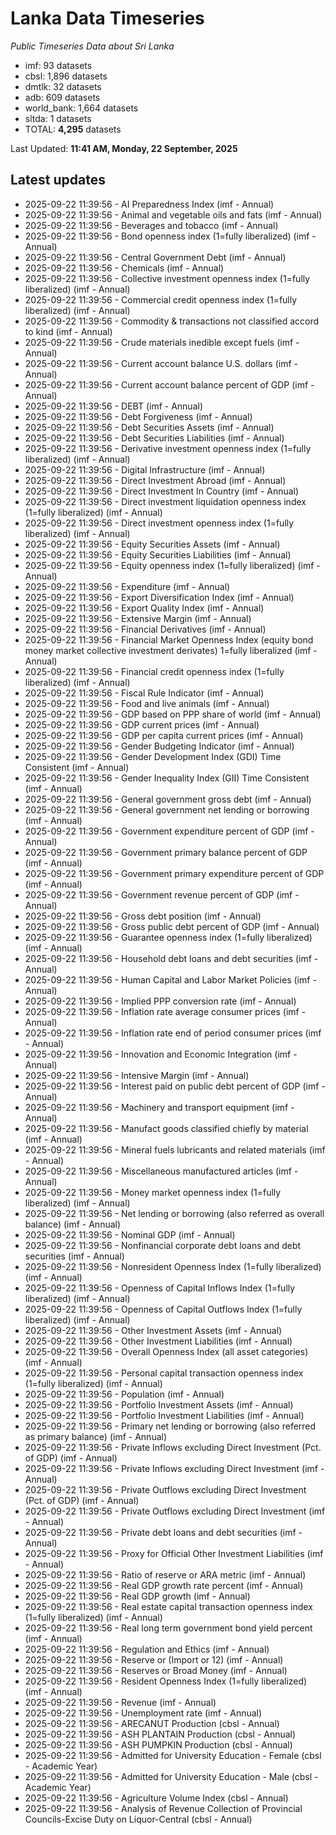 # Lanka Data Timeseries
*Public Timeseries Data about Sri Lanka*

* imf: 93 datasets
* cbsl: 1,896 datasets
* dmtlk: 32 datasets
* adb: 609 datasets
* world_bank: 1,664 datasets
* sltda: 1 datasets
* TOTAL: **4,295** datasets

Last Updated: **11:41 AM, Monday, 22 September, 2025**

## Latest updates

* 2025-09-22 11:39:56 - AI Preparedness Index (imf - Annual)
* 2025-09-22 11:39:56 - Animal and vegetable oils and fats (imf - Annual)
* 2025-09-22 11:39:56 - Beverages and tobacco (imf - Annual)
* 2025-09-22 11:39:56 - Bond openness index (1=fully liberalized) (imf - Annual)
* 2025-09-22 11:39:56 - Central Government Debt (imf - Annual)
* 2025-09-22 11:39:56 - Chemicals (imf - Annual)
* 2025-09-22 11:39:56 - Collective investment openness index (1=fully liberalized) (imf - Annual)
* 2025-09-22 11:39:56 - Commercial credit openness index (1=fully liberalized) (imf - Annual)
* 2025-09-22 11:39:56 - Commodity & transactions not classified accord to kind (imf - Annual)
* 2025-09-22 11:39:56 - Crude materials inedible except fuels (imf - Annual)
* 2025-09-22 11:39:56 - Current account balance U.S. dollars (imf - Annual)
* 2025-09-22 11:39:56 - Current account balance percent of GDP (imf - Annual)
* 2025-09-22 11:39:56 - DEBT (imf - Annual)
* 2025-09-22 11:39:56 - Debt Forgiveness (imf - Annual)
* 2025-09-22 11:39:56 - Debt Securities Assets (imf - Annual)
* 2025-09-22 11:39:56 - Debt Securities Liabilities (imf - Annual)
* 2025-09-22 11:39:56 - Derivative investment openness index (1=fully liberalized) (imf - Annual)
* 2025-09-22 11:39:56 - Digital Infrastructure (imf - Annual)
* 2025-09-22 11:39:56 - Direct Investment Abroad (imf - Annual)
* 2025-09-22 11:39:56 - Direct Investment In Country (imf - Annual)
* 2025-09-22 11:39:56 - Direct investment liquidation openness index (1=fully liberalized) (imf - Annual)
* 2025-09-22 11:39:56 - Direct investment openness index (1=fully liberalized) (imf - Annual)
* 2025-09-22 11:39:56 - Equity Securities Assets (imf - Annual)
* 2025-09-22 11:39:56 - Equity Securities Liabilities (imf - Annual)
* 2025-09-22 11:39:56 - Equity openness index (1=fully liberalized) (imf - Annual)
* 2025-09-22 11:39:56 - Expenditure (imf - Annual)
* 2025-09-22 11:39:56 - Export Diversification Index (imf - Annual)
* 2025-09-22 11:39:56 - Export Quality Index (imf - Annual)
* 2025-09-22 11:39:56 - Extensive Margin (imf - Annual)
* 2025-09-22 11:39:56 - Financial Derivatives (imf - Annual)
* 2025-09-22 11:39:56 - Financial Market Openness Index (equity bond money market collective investment derivates) 1=fully liberalized (imf - Annual)
* 2025-09-22 11:39:56 - Financial credit openness index (1=fully liberalized) (imf - Annual)
* 2025-09-22 11:39:56 - Fiscal Rule Indicator (imf - Annual)
* 2025-09-22 11:39:56 - Food and live animals (imf - Annual)
* 2025-09-22 11:39:56 - GDP based on PPP share of world (imf - Annual)
* 2025-09-22 11:39:56 - GDP current prices (imf - Annual)
* 2025-09-22 11:39:56 - GDP per capita current prices (imf - Annual)
* 2025-09-22 11:39:56 - Gender Budgeting Indicator (imf - Annual)
* 2025-09-22 11:39:56 - Gender Development Index (GDI) Time Consistent (imf - Annual)
* 2025-09-22 11:39:56 - Gender Inequality Index (GII) Time Consistent (imf - Annual)
* 2025-09-22 11:39:56 - General government gross debt (imf - Annual)
* 2025-09-22 11:39:56 - General government net lending or borrowing (imf - Annual)
* 2025-09-22 11:39:56 - Government expenditure percent of GDP (imf - Annual)
* 2025-09-22 11:39:56 - Government primary balance percent of GDP (imf - Annual)
* 2025-09-22 11:39:56 - Government primary expenditure percent of GDP (imf - Annual)
* 2025-09-22 11:39:56 - Government revenue percent of GDP (imf - Annual)
* 2025-09-22 11:39:56 - Gross debt position (imf - Annual)
* 2025-09-22 11:39:56 - Gross public debt percent of GDP (imf - Annual)
* 2025-09-22 11:39:56 - Guarantee openness index (1=fully liberalized) (imf - Annual)
* 2025-09-22 11:39:56 - Household debt loans and debt securities (imf - Annual)
* 2025-09-22 11:39:56 - Human Capital and Labor Market Policies (imf - Annual)
* 2025-09-22 11:39:56 - Implied PPP conversion rate (imf - Annual)
* 2025-09-22 11:39:56 - Inflation rate average consumer prices (imf - Annual)
* 2025-09-22 11:39:56 - Inflation rate end of period consumer prices (imf - Annual)
* 2025-09-22 11:39:56 - Innovation and Economic Integration (imf - Annual)
* 2025-09-22 11:39:56 - Intensive Margin (imf - Annual)
* 2025-09-22 11:39:56 - Interest paid on public debt percent of GDP (imf - Annual)
* 2025-09-22 11:39:56 - Machinery and transport equipment (imf - Annual)
* 2025-09-22 11:39:56 - Manufact goods classified chiefly by material (imf - Annual)
* 2025-09-22 11:39:56 - Mineral fuels lubricants and related materials (imf - Annual)
* 2025-09-22 11:39:56 - Miscellaneous manufactured articles (imf - Annual)
* 2025-09-22 11:39:56 - Money market openness index (1=fully liberalized) (imf - Annual)
* 2025-09-22 11:39:56 - Net lending or borrowing (also referred as overall balance) (imf - Annual)
* 2025-09-22 11:39:56 - Nominal GDP (imf - Annual)
* 2025-09-22 11:39:56 - Nonfinancial corporate debt loans and debt securities (imf - Annual)
* 2025-09-22 11:39:56 - Nonresident Openness Index (1=fully liberalized) (imf - Annual)
* 2025-09-22 11:39:56 - Openness of Capital Inflows Index (1=fully liberalized) (imf - Annual)
* 2025-09-22 11:39:56 - Openness of Capital Outflows Index (1=fully liberalized) (imf - Annual)
* 2025-09-22 11:39:56 - Other Investment Assets (imf - Annual)
* 2025-09-22 11:39:56 - Other Investment Liabilities (imf - Annual)
* 2025-09-22 11:39:56 - Overall Openness Index (all asset categories) (imf - Annual)
* 2025-09-22 11:39:56 - Personal capital transaction openness index (1=fully liberalized) (imf - Annual)
* 2025-09-22 11:39:56 - Population (imf - Annual)
* 2025-09-22 11:39:56 - Portfolio Investment Assets (imf - Annual)
* 2025-09-22 11:39:56 - Portfolio Investment Liabilities (imf - Annual)
* 2025-09-22 11:39:56 - Primary net lending or borrowing (also referred as primary balance) (imf - Annual)
* 2025-09-22 11:39:56 - Private Inflows excluding Direct Investment (Pct. of GDP) (imf - Annual)
* 2025-09-22 11:39:56 - Private Inflows excluding Direct Investment (imf - Annual)
* 2025-09-22 11:39:56 - Private Outflows excluding Direct Investment (Pct. of GDP) (imf - Annual)
* 2025-09-22 11:39:56 - Private Outflows excluding Direct Investment (imf - Annual)
* 2025-09-22 11:39:56 - Private debt loans and debt securities (imf - Annual)
* 2025-09-22 11:39:56 - Proxy for Official Other Investment Liabilities (imf - Annual)
* 2025-09-22 11:39:56 - Ratio of reserve or ARA metric (imf - Annual)
* 2025-09-22 11:39:56 - Real GDP growth rate percent (imf - Annual)
* 2025-09-22 11:39:56 - Real GDP growth (imf - Annual)
* 2025-09-22 11:39:56 - Real estate capital transaction openness index (1=fully liberalized) (imf - Annual)
* 2025-09-22 11:39:56 - Real long term government bond yield percent (imf - Annual)
* 2025-09-22 11:39:56 - Regulation and Ethics (imf - Annual)
* 2025-09-22 11:39:56 - Reserve or (Import or 12) (imf - Annual)
* 2025-09-22 11:39:56 - Reserves or Broad Money (imf - Annual)
* 2025-09-22 11:39:56 - Resident Openness Index (1=fully liberalized) (imf - Annual)
* 2025-09-22 11:39:56 - Revenue (imf - Annual)
* 2025-09-22 11:39:56 - Unemployment rate (imf - Annual)
* 2025-09-22 11:39:56 - ARECANUT Production (cbsl - Annual)
* 2025-09-22 11:39:56 - ASH PLANTAIN Production (cbsl - Annual)
* 2025-09-22 11:39:56 - ASH PUMPKIN Production (cbsl - Annual)
* 2025-09-22 11:39:56 - Admitted for University Education - Female (cbsl - Academic Year)
* 2025-09-22 11:39:56 - Admitted for University Education - Male (cbsl - Academic Year)
* 2025-09-22 11:39:56 - Agriculture Volume Index (cbsl - Annual)
* 2025-09-22 11:39:56 - Analysis of Revenue Collection of Provincial Councils-Excise Duty on Liquor-Central (cbsl - Annual)